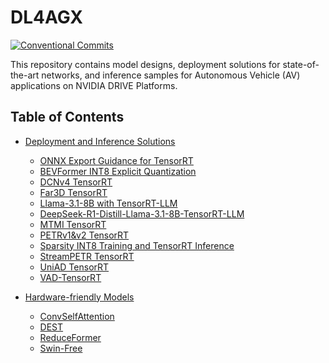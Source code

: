 # DL4AGX

[![Conventional Commits](https://img.shields.io/badge/Conventional%20Commits-1.0.0-yellow.svg)](https://conventionalcommits.org)

This repository contains model designs, deployment solutions for state-of-the-art networks, and inference samples for Autonomous Vehicle (AV) applications on NVIDIA DRIVE Platforms.

## Table of Contents
- [Deployment and Inference Solutions](./AV-Solutions/)
   - [ONNX Export Guidance for TensorRT](./AV-Solutions/onnx-export-guidance/)
   - [BEVFormer INT8 Explicit Quantization](./AV-Solutions/bevformer-int8-eq/)
   - [DCNv4 TensorRT](./AV-Solutions/dcnv4-trt/)
   - [Far3D TensorRT](./AV-Solutions/far3d-trt/)
   - [Llama-3.1-8B with TensorRT-LLM](./AV-Solutions/Llama-3.1-8B-trtllm)
   - [DeepSeek-R1-Distill-Llama-3.1-8B-TensorRT-LLM](./AV-Solutions/DeepSeek-R1-Distill-Lllama-8B-trtllm)
   - [MTMI TensorRT](./AV-Solutions/mtmi/)
   - [PETRv1&v2 TensorRT](./AV-Solutions/petr-trt/)
   - [Sparsity INT8 Training and TensorRT Inference](./AV-Solutions/SparsityINT8/)
   - [StreamPETR TensorRT](./AV-Solutions/streampetr-trt/)
   - [UniAD TensorRT](./AV-Solutions/uniad-trt/)
   - [VAD-TensorRT](./AV-Solutions/vad-trt/)
   
- [Hardware-friendly Models](./Models/)
   - [ConvSelfAttention](./Models/ConvSelfAttention/)
   - [DEST](./Models/DEST/)
   - [ReduceFormer](./Models/ReduceFormer/)
   - [Swin-Free](./Models/SwinFree/)

